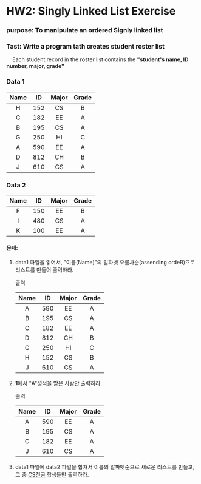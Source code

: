 # HW2: Singly Linked List Exercise

### purpose: To manipulate an ordered Signly linked list

### Tast: Write a program tath creates student roster list

&nbsp;&nbsp;&nbsp;&nbsp;Each student record in the roster list contains the **"student's name, ID number, major, grade"**

### Data 1

| Name  |  ID   | Major | Grade |
| :---: | :---: | :---: | :---: |
|   H   |  152  |  CS   |   B   |
|   C   |  182  |  EE   |   A   |
|   B   |  195  |  CS   |   A   |
|   G   |  250  |  HI   |   C   |
|   A   |  590  |  EE   |   A   |
|   D   |  812  |  CH   |   B   |
|   J   |  610  |  CS   |   A   |

### Data 2

| Name  |  ID   | Major | Grade |
| :---: | :---: | :---: | :---: |
|   F   |  150  |  EE   |   B   |
|   I   |  480  |  CS   |   A   |
|   K   |  100  |  EE   |   A   |

#### 문제:

  1. data1 파일을 읽어서, "이름(Name)"의 알파벳 오름차순(assending ordeR)으로 리스트를 만들어 출력하라.
    
      출력

      | Name  |  ID   | Major | Grade |
      | :---: | :---: | :---: | :---: |
      |   A   |  590  |  EE   |   A   |
      |   B   |  195  |  CS   |   A   |
      |   C   |  182  |  EE   |   A   |
      |   D   |  812  |  CH   |   B   |
      |   G   |  250  |  HI   |   C   |
      |   H   |  152  |  CS   |   B   |
      |   J   |  610  |  CS   |   A   |

  2. **1**에서 "A"성적을 받은 사람만 출력하라.

      출력

      | Name  |  ID   | Major | Grade |
      | :---: | :---: | :---: | :---: |
      |   A   |  590  |  EE   |   A   |
      |   B   |  195  |  CS   |   A   |
      |   C   |  182  |  EE   |   A   |
      |   J   |  610  |  CS   |   A   |

  3. data1 파일에 data2 파일을 합쳐서 이름의 알파벳순으로 새로운 리스트를 만들고, 그 중 <u>CS전공</u> 학생들만 출력하라.